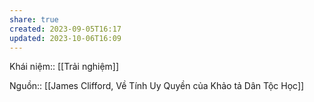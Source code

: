 ```yaml
---
share: true
created: 2023-09-05T16:17
updated: 2023-10-06T16:09
---
```

Khái niệm:: [[Trải nghiệm]]

Nguồn:: [[James Clifford, Về Tính Uy Quyền của Khảo tả Dân Tộc Học]]
